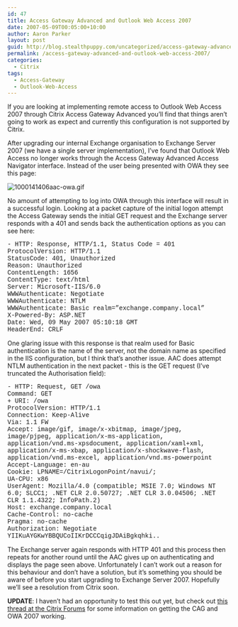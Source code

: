 ```yaml
---
id: 47
title: Access Gateway Advanced and Outlook Web Access 2007
date: 2007-05-09T00:05:00+10:00
author: Aaron Parker
layout: post
guid: http://blog.stealthpuppy.com/uncategorized/access-gateway-advanced-and-outlook-web-access-2007
permalink: /access-gateway-advanced-and-outlook-web-access-2007/
categories:
  - Citrix
tags:
  - Access-Gateway
  - Outlook-Web-Access
---
```

If you are looking at implementing remote access to Outlook Web Access 2007 through Citrix Access Gateway Advanced you&#8217;ll find that things aren&#8217;t going to work as expect and currently this configuration is not supported by Citrix.

After upgrading our internal Exchange organisation to Exchange Server 2007 (we have a single server implementation), I&#8217;ve found that Outlook Web Access no longer works through the Access Gateway Advanced Access Navigator interface. Instead of the user being presented with OWA they see this page:

![1000141406aac-owa.gif](http://stealthpuppy.com/wp-content/uploads/2007/05/1000141406aac-owa.gif) 

No amount of attempting to log into OWA through this interface will result in a successful login. Looking at a packet capture of the initial logon attempt the Access Gateway sends the initial GET request and the Exchange server responds with a 401 and sends back the authentication options as you can see here:

<font face="courier new,courier">- HTTP: Response, HTTP/1.1, Status Code = 401<br /> ProtocolVersion: HTTP/1.1<br /> StatusCode: 401, Unauthorized<br /> Reason: Unauthorized<br /> ContentLength: 1656<br /> ContentType: text/html<br /> Server: Microsoft-IIS/6.0<br /> WWWAuthenticate: Negotiate<br /> WWWAuthenticate: NTLM<br /> WWWAuthenticate: Basic realm=&#8221;exchange.company.local&#8221;<br /> X-Powered-By: ASP.NET<br /> Date: Wed, 09 May 2007 05:10:18 GMT<br /> HeaderEnd: CRLF</font>

One glaring issue with this response is that realm used for Basic authentication is the name of the server, not the domain name as specified in the IIS configuration, but I think that&#8217;s another issue. AAC does attempt NTLM authentication in the next packet - this is the GET request (I&#8217;ve truncated the Authorisation field):

<font face="courier new,courier">- HTTP: Request, GET /owa<br /> Command: GET<br /> + URI: /owa<br /> ProtocolVersion: HTTP/1.1<br /> Connection: Keep-Alive<br /> Via: 1.1 FW<br /> Accept: image/gif, image/x-xbitmap, image/jpeg, image/pjpeg, application/x-ms-application, application/vnd.ms-xpsdocument, application/xaml+xml, application/x-ms-xbap, application/x-shockwave-flash, application/vnd.ms-excel, application/vnd.ms-powerpoint<br /> Accept-Language: en-au<br /> Cookie: LPNAME=/CitrixLogonPoint/navui/;<br /> UA-CPU: x86<br /> UserAgent: Mozilla/4.0 (compatible; MSIE 7.0; Windows NT 6.0; SLCC1; .NET CLR 2.0.50727; .NET CLR 3.0.04506; .NET CLR 1.1.4322; InfoPath.2)<br /> Host: exchange.company.local<br /> Cache-Control: no-cache<br /> Pragma: no-cache<br /> Authorization: Negotiate YIIKuAYGKwYBBQUCoIIKrDCCCqigJDAiBgkqhki..</font>

The Exchange server again responds with HTTP 401 and this process then repeats for another round until the AAC gives up on authenticating and displays the page seen above. Unfortunately I can&#8217;t work out a reason for this behaviour and don&#8217;t have a solution, but it&#8217;s something you should be aware of before you start upgrading to Exchange Server 2007. Hopefully we&#8217;ll see a resolution from Citrix soon.

**UPDATE**: I haven&#8217;t had an opportunity to test this out yet, but check out [this thread at the Citrix Forums](http://support.citrix.com/forums/thread.jspa?forumID=101&threadID=88407) for some information on getting the CAG and OWA 2007 working.